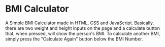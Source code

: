 # BMI Calculator

A Simple BMI Calculator made in HTML, CSS and JavaScript. Basically, there are two weight and height inputs on the page and a calculate button that, when pressed, will show the person's BMI. To calculate another BMI, simply press the "Calculate Again" button below the BMI Number.